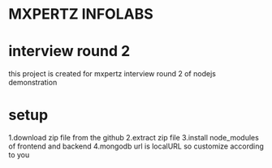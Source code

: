 

# MXPERTZ INFOLABS

# interview round 2

this project is created for mxpertz interview round 2 of nodejs demonstration 

# setup

1.download zip file from the github
2.extract zip file 
3.install node_modules of frontend and backend 
4.mongodb url is localURL so customize according to you

